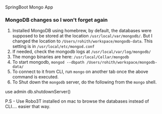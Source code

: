 SpringBoot Mongo App


### MongoDB changes so I won't forget again
1. Installed MongoDB using homebrew, by default, the databases were supposed to be
stored at the location `/usr/local/var/mongodb/`. But I changed the location to `/Users/rohith/workspace/mongodb-data`. This setting is in  `/usr/local/etc/mongod.conf`
2. If needed, check the mongodb logs at `/usr/local/var/log/mongodb/`
3. The mongo binaries are here: `/usr/local/Cellar/mongodb`
4. To start mongodb, `mongod --dbpath /Users/rohith/workspace/mongodb-data/`
5. To connect to it from CLI, run `mongo` on another tab once the above command is executed.
6. To Shut down the `mongodb` server, do the following from the `mongo` shell.

>>>
use admin
db.shutdownServer()

P.S - Use Robo3T installed on mac to browse the databases instead of CLI.... easier that way.
